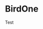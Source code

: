 <link rel="stylesheet" href="style.css">
<script src="http://code.jquery.com/jquery-1.4.2.min.js"></script>
<script> /* var x = document.getElementsByClassName("site-footer-credits"); setTimeout(() => { x[0].remove(); }, 10); */ document.getElementsByClassName("site-footer-credits") = "BirdOne" </script>

# BirdOne

Test

<!--
<link rel="stylesheet" href="style.css">
<script src="script.js"></script>

<header class="p-3 text-bg-dark">
  <div class="container">
    <div class="d-flex flex-wrap align-items-center justify-content-center justify-content-lg-start">
      <ul class="nav col-12 col-lg-auto me-lg-auto mb-2 justify-content-center mb-md-0">
        <li><a href="/" class="nav-link px-2 text-white" style="font-size:1.4em; line-height:85%;"><b>BirdOne  </b></a></li>
        <li><a href="/" class="nav-link px-2 text-white">Home</a></li>
        <li><a href="/montesmart" class="nav-link px-2 text-white">MonteSmart</a></li>
        <li><a href="/wingo" class="nav-link px-2 text-white">Wingo Memorial</a></li>
        <li><a href="#" class="nav-link px-2 text-secondary disabled">Bird Web <span style="font-size:small">(Coming Soon)</span></a></li>
      </ul>

      <div class="text-end">
        <ul class="nav col-12 col-lg-auto me-lg-auto mb-2 justify-content-center mb-md-0 wingo">
          <li><a href="/th" class="nav-link px-2 text-white"><i class="bi bi-globe2"></i></a></li>
        </ul>
      </div>
    </div>
  </div>
</header>

<div class="text">
  <center>
    <div class="products">
      <p style="font-size:0.5em">Monte Central</p>
      <p style="font-size:1.2em">Ampion.tk</p>
      <p style="font-size:2em">MonteSmart</p>
      <p style="font-size:4em"><b>BirdOne</b></p>
    </div>
    <p style="font-size:2em">Building for the future</p>
  </center>
  <br>
  <p>BirdOne is a new company that combines all Bird services together into one, providing a more magical experience for our customers.</p>
  <b style="color:red">We are currently in the process of merging all our services. We apologize for the inconvenience.</b>
  <br><br>
  <p style="font-size:3em"><b>Our services</b></p>
  <h1>MonteSmart</h1>
  <p>MonteSmart is an online learning community that teaches cool stuff about technology, including AI, Python, TurboWarp and more.</p>
  <b><a href="https://line.me/ti/g2/ZEVrNcb76N2PQJKK2RGqskWAxkyWWKLwWsWR1w">Join Now</a></b><br>
  <!-- TODO: CHANGE THIS TO BOOTSTRAP BUTTON -\->
  <h1>BirdWeb</h1>
  <p>Enjoy web games and online programs at Ampion.tk and Monte Central. Now renamed BirdWeb and connects to each other, the two sites make a great pair for your browsing needs.</p>
  <b>BirdWeb is temporarily closed for renovation, and will open soon.</b>
  <br>
  <br>
</div>
<br>
<div id="ftr"></div>
<script>
  fetch('/src/footer.html')
    .then(response => response.text())
    .then(content => {
      document.getElementById('ftr').innerHTML = content;
    });
</script>
-->
